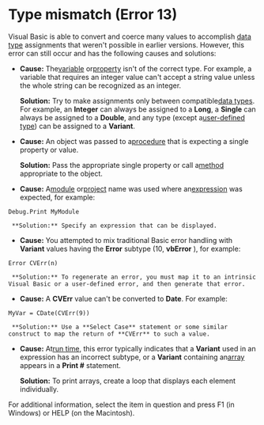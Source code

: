 
# Type mismatch (Error 13)

Visual Basic is able to convert and coerce many values to accomplish [data type](b8bdf64f-5920-1ae9-16d0-b26d09524a30.md) assignments that weren't possible in earlier versions. However, this error can still occur and has the following causes and solutions:


-  **Cause:** The[variable](b8bdf64f-5920-1ae9-16d0-b26d09524a30.md) or[property](b8bdf64f-5920-1ae9-16d0-b26d09524a30.md) isn't of the correct type. For example, a variable that requires an integer value can't accept a string value unless the whole string can be recognized as an integer.
    
     **Solution:** Try to make assignments only between compatible[data types](b8bdf64f-5920-1ae9-16d0-b26d09524a30.md). For example, an  **Integer** can always be assigned to a **Long**, a **Single** can always be assigned to a **Double**, and any type (except a[user-defined type](b8bdf64f-5920-1ae9-16d0-b26d09524a30.md)) can be assigned to a  **Variant**.
    
-  **Cause:** An object was passed to a[procedure](b8bdf64f-5920-1ae9-16d0-b26d09524a30.md) that is expecting a single property or value.
    
     **Solution:** Pass the appropriate single property or call a[method](b8bdf64f-5920-1ae9-16d0-b26d09524a30.md) appropriate to the object.
    
-  **Cause:** A[module](b8bdf64f-5920-1ae9-16d0-b26d09524a30.md) or[project](b8bdf64f-5920-1ae9-16d0-b26d09524a30.md) name was used where an[expression](b8bdf64f-5920-1ae9-16d0-b26d09524a30.md) was expected, for example:
    
  ```
  Debug.Print MyModule 

  ```


     **Solution:** Specify an expression that can be displayed.
    
-  **Cause:** You attempted to mix traditional Basic error handling with **Variant** values having the **Error** subtype (10, **vbError** ), for example:
    
  ```
  Error CVErr(n) 

  ```


     **Solution:** To regenerate an error, you must map it to an intrinsic Visual Basic or a user-defined error, and then generate that error.
    
-  **Cause:** A **CVErr** value can't be converted to **Date**. For example:
    
  ```
  MyVar = CDate(CVErr(9)) 

  ```


     **Solution:** Use a **Select Case** statement or some similar construct to map the return of **CVErr** to such a value.
    
-  **Cause:** At[run time](b8bdf64f-5920-1ae9-16d0-b26d09524a30.md), this error typically indicates that a  **Variant** used in an expression has an incorrect subtype, or a **Variant** containing an[array](b8bdf64f-5920-1ae9-16d0-b26d09524a30.md) appears in a **Print #** statement.
    
     **Solution:** To print arrays, create a loop that displays each element individually.
    



For additional information, select the item in question and press F1 (in Windows) or HELP (on the Macintosh).
